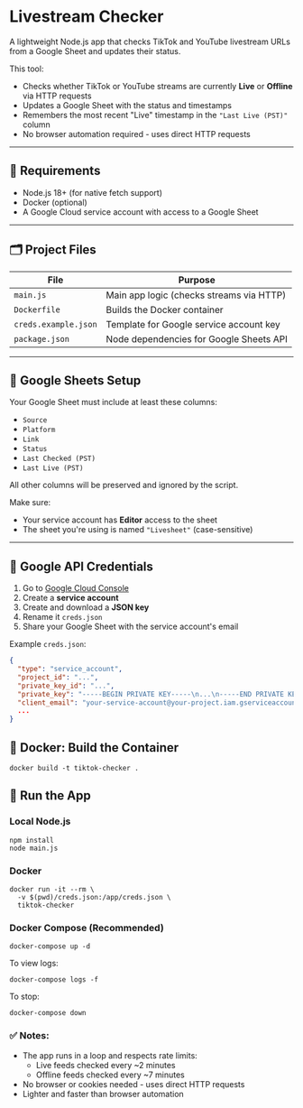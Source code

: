 # Livestream Checker

A lightweight Node.js app that checks TikTok and YouTube livestream URLs from a Google Sheet and updates their status.

This tool:
- Checks whether TikTok or YouTube streams are currently **Live** or **Offline** via HTTP requests
- Updates a Google Sheet with the status and timestamps
- Remembers the most recent "Live" timestamp in the `"Last Live (PST)"` column
- No browser automation required - uses direct HTTP requests

---

## 🔧 Requirements

- Node.js 18+ (for native fetch support)
- Docker (optional)
- A Google Cloud service account with access to a Google Sheet

---

## 🗂 Project Files

| File                 | Purpose                                   |
|----------------------|-------------------------------------------|
| `main.js`            | Main app logic (checks streams via HTTP) |
| `Dockerfile`         | Builds the Docker container               |
| `creds.example.json`   | Template for Google service account key |
| `package.json`       | Node dependencies for Google Sheets API   |

---

## 📄 Google Sheets Setup

Your Google Sheet must include at least these columns:

- `Source`
- `Platform`
- `Link`
- `Status`
- `Last Checked (PST)`
- `Last Live (PST)`

All other columns will be preserved and ignored by the script.

Make sure:
- Your service account has **Editor** access to the sheet
- The sheet you're using is named `"Livesheet"` (case-sensitive)

---

## 🔐 Google API Credentials

1. Go to [Google Cloud Console](https://console.cloud.google.com/)
2. Create a **service account**
3. Create and download a **JSON key**
4. Rename it `creds.json`
5. Share your Google Sheet with the service account's email

Example `creds.json`:
```json
{
  "type": "service_account",
  "project_id": "...",
  "private_key_id": "...",
  "private_key": "-----BEGIN PRIVATE KEY-----\n...\n-----END PRIVATE KEY-----\n",
  "client_email": "your-service-account@your-project.iam.gserviceaccount.com",
  ...
}
```

## 🐳 Docker: Build the Container

```shell
docker build -t tiktok-checker .
```

## 🚀 Run the App

### Local Node.js
```shell
npm install
node main.js
```

### Docker
```shell
docker run -it --rm \
  -v $(pwd)/creds.json:/app/creds.json \
  tiktok-checker
```

### Docker Compose (Recommended)
```shell
docker-compose up -d
```

To view logs:
```shell
docker-compose logs -f
```

To stop:
```shell
docker-compose down
```

### ✅ Notes:
- The app runs in a loop and respects rate limits:
  - Live feeds checked every ~2 minutes
  - Offline feeds checked every ~7 minutes
- No browser or cookies needed - uses direct HTTP requests
- Lighter and faster than browser automation